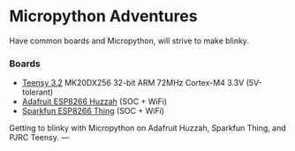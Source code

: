 # Micropython Adventures
Have common boards and Micropython, will strive to make blinky.

### Boards

- [Teensy 3.2](blob/master/teensy/README.md) MK20DX256 32-bit ARM 72MHz Cortex-M4 3.3V (5V-tolerant)
- [Adafruit ESP8266 Huzzah](blob/master/huzzah/README.md) (SOC + WiFi)
- [Sparkfun ESP8266 Thing](blob/master/thing/README.md) (SOC + WiFi)

 Getting to blinky with Micropython on Adafruit Huzzah, Sparkfun Thing, and PJRC Teensy. — 

